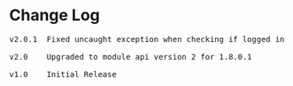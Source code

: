 # Change Log
<pre>
v2.0.1	Fixed uncaught exception when checking if logged in or not [MOD-631]

v2.0	Upgraded to module api version 2 for 1.8.0.1

v1.0    Initial Release
